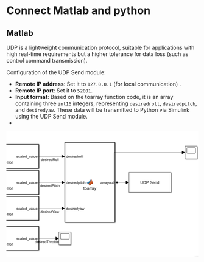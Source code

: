 # Connect Matlab and python

## Matlab
UDP is a lightweight communication protocol, suitable for applications with high real-time requirements but a higher tolerance for data loss (such as control command transmission). 

Configuration of the UDP Send module:

- **Remote IP address**: Set it to `127.0.0.1` (for local communication) .
- **Remote IP port**: Set it to `52001`.
- **Input format**: Based on the toarray function code, it is an array containing three `int16` integers, representing `desiredroll`, `desiredpitch`, and `desiredyaw`. These data will be transmitted to Python via Simulink using the UDP Send module.
- 
![image](https://github.com/Lee-Chun-Yi/NCKU-Quadrotor-Navigation/blob/main/image/123.png)
